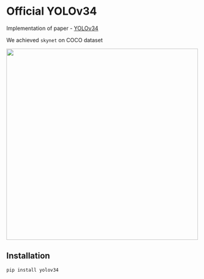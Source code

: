 # Official YOLOv34

Implementation of paper - [YOLOv34](https://www.youtube.com/watch?v=dQw4w9WgXcQ)

We achieved `skynet` on COCO dataset

<img width=500px src="docs/moon.png"/>

## Installation

```
pip install yolov34
```